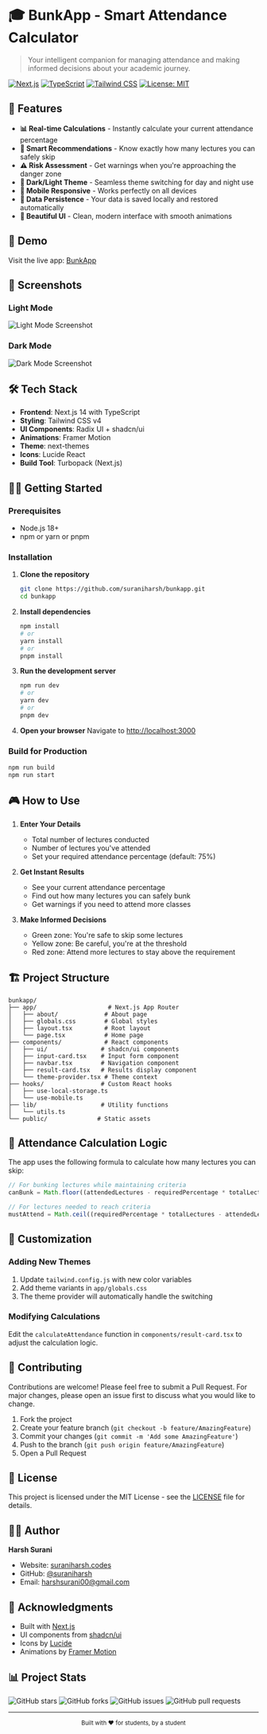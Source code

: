 # 🎓 BunkApp - Smart Attendance Calculator

> Your intelligent companion for managing attendance and making informed decisions about your academic journey.

[![Next.js](https://img.shields.io/badge/Next.js-14-black)](https://nextjs.org/)
[![TypeScript](https://img.shields.io/badge/TypeScript-5-blue)](https://www.typescriptlang.org/)
[![Tailwind CSS](https://img.shields.io/badge/Tailwind_CSS-4-38B2AC)](https://tailwindcss.com/)
[![License: MIT](https://img.shields.io/badge/License-MIT-yellow.svg)](https://opensource.org/licenses/MIT)

## 🌟 Features

- **📊 Real-time Calculations** - Instantly calculate your current attendance percentage
- **🎯 Smart Recommendations** - Know exactly how many lectures you can safely skip
- **⚠️ Risk Assessment** - Get warnings when you're approaching the danger zone
- **🌙 Dark/Light Theme** - Seamless theme switching for day and night use
- **📱 Mobile Responsive** - Works perfectly on all devices
- **💾 Data Persistence** - Your data is saved locally and restored automatically
- **🎨 Beautiful UI** - Clean, modern interface with smooth animations

## 🚀 Demo

Visit the live app: [BunkApp](https://your-deployment-url.vercel.app)

## 📸 Screenshots

### Light Mode
![Light Mode Screenshot](./public/screenshot-light.png)

### Dark Mode
![Dark Mode Screenshot](./public/screenshot-dark.png)

## 🛠️ Tech Stack

- **Frontend**: Next.js 14 with TypeScript
- **Styling**: Tailwind CSS v4
- **UI Components**: Radix UI + shadcn/ui
- **Animations**: Framer Motion
- **Theme**: next-themes
- **Icons**: Lucide React
- **Build Tool**: Turbopack (Next.js)

## 🏃‍♂️ Getting Started

### Prerequisites

- Node.js 18+ 
- npm or yarn or pnpm

### Installation

1. **Clone the repository**
   ```bash
   git clone https://github.com/suraniharsh/bunkapp.git
   cd bunkapp
   ```

2. **Install dependencies**
   ```bash
   npm install
   # or
   yarn install
   # or
   pnpm install
   ```

3. **Run the development server**
   ```bash
   npm run dev
   # or
   yarn dev
   # or
   pnpm dev
   ```

4. **Open your browser**
   Navigate to [http://localhost:3000](http://localhost:3000)

### Build for Production

```bash
npm run build
npm run start
```

## 🎮 How to Use

1. **Enter Your Details**
   - Total number of lectures conducted
   - Number of lectures you've attended
   - Set your required attendance percentage (default: 75%)

2. **Get Instant Results**
   - See your current attendance percentage
   - Find out how many lectures you can safely bunk
   - Get warnings if you need to attend more classes

3. **Make Informed Decisions**
   - Green zone: You're safe to skip some lectures
   - Yellow zone: Be careful, you're at the threshold
   - Red zone: Attend more lectures to stay above the requirement

## 🏗️ Project Structure

```
bunkapp/
├── app/                    # Next.js App Router
│   ├── about/             # About page
│   ├── globals.css        # Global styles
│   ├── layout.tsx         # Root layout
│   └── page.tsx           # Home page
├── components/            # React components
│   ├── ui/               # shadcn/ui components
│   ├── input-card.tsx    # Input form component
│   ├── navbar.tsx        # Navigation component
│   ├── result-card.tsx   # Results display component
│   └── theme-provider.tsx # Theme context
├── hooks/                # Custom React hooks
│   ├── use-local-storage.ts
│   └── use-mobile.ts
├── lib/                  # Utility functions
│   └── utils.ts
└── public/              # Static assets
```

## 🧮 Attendance Calculation Logic

The app uses the following formula to calculate how many lectures you can skip:

```typescript
// For bunking lectures while maintaining criteria
canBunk = Math.floor((attendedLectures - requiredPercentage * totalLectures) / requiredPercentage)

// For lectures needed to reach criteria  
mustAttend = Math.ceil((requiredPercentage * totalLectures - attendedLectures) / (1 - requiredPercentage))
```

## 🎨 Customization

### Adding New Themes
1. Update `tailwind.config.js` with new color variables
2. Add theme variants in `app/globals.css`
3. The theme provider will automatically handle the switching

### Modifying Calculations
Edit the `calculateAttendance` function in `components/result-card.tsx` to adjust the calculation logic.

## 🤝 Contributing

Contributions are welcome! Please feel free to submit a Pull Request. For major changes, please open an issue first to discuss what you would like to change.

1. Fork the project
2. Create your feature branch (`git checkout -b feature/AmazingFeature`)
3. Commit your changes (`git commit -m 'Add some AmazingFeature'`)
4. Push to the branch (`git push origin feature/AmazingFeature`)
5. Open a Pull Request

## 📝 License

This project is licensed under the MIT License - see the [LICENSE](LICENSE) file for details.

## 👨‍💻 Author

**Harsh Surani**
- Website: [suraniharsh.codes](https://suraniharsh.codes)
- GitHub: [@suraniharsh](https://github.com/suraniharsh)
- Email: harshsurani00@gmail.com

## 🙏 Acknowledgments

- Built with [Next.js](https://nextjs.org/)
- UI components from [shadcn/ui](https://ui.shadcn.com/)
- Icons by [Lucide](https://lucide.dev/)
- Animations by [Framer Motion](https://www.framer.com/motion/)

## 📊 Project Stats

![GitHub stars](https://img.shields.io/github/stars/suraniharsh/bunkapp?style=social)
![GitHub forks](https://img.shields.io/github/forks/suraniharsh/bunkapp?style=social)
![GitHub issues](https://img.shields.io/github/issues/suraniharsh/bunkapp)
![GitHub pull requests](https://img.shields.io/github/issues-pr/suraniharsh/bunkapp)

---

<div align="center">
  <sub>Built with ❤️ for students, by a student</sub>
</div>
